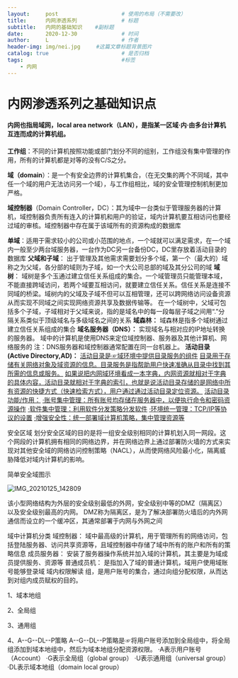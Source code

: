 ```yaml
---
layout:     post   				    # 使用的布局（不需要改）
title:      内网渗透系列 				# 标题 
subtitle:   内网的基础知识    #副标题
date:       2020-12-30 				# 时间
author:     L 						# 作者
header-img: img/nei.jpg 	#这篇文章标题背景图片
catalog: true 						# 是否归档
tags:								#标签
    - 内网
---
```

# 内网渗透系列之基础知识点

#### 内网也指局域网，local area network（LAN），是指某一区域·内·由多台计算机互连而成的计算机组。

**工作组**：不同的计算机按照功能或部门划分不同的组别，工作组没有集中管理的作用，所有的计算机都是对等的没有C/S之分。

**域（domain**）：是一个有安全边界的计算机集合，（在无交集的两个不同域，其中任一个域的用户无法访问另一个域），与工作组相比，域的安全管理控制机制更加严格。

**域控制器**（Domain Controller，DC）：其为域中一台类似于管理服务器的计算机，域控制器负责所有连入的计算机和用户的验证，域内计算机要互相访问也要经过域的审核。域控制器中存在属于该域所有的资源构成的数据库

**单域**：适用于需求较小的公司或小范围的地点，一个域就可以满足需求，在一个域内一般至少两台域服务器，一台作为DC另一台备份DC，DC里存放着活动目录的数据库
**父域和子域**：
出于管理及其他需求需要划分多个域，第一个（最大的）域称之为父域，各分部的域则为子域，如一个大公司总部的域及其分公司的域
**域树**：
域树是多个玉通过建立信任关系组成的集合。一个域管理员只能管理本域，不能直接跨域访问，若两个域要互相访问，就要建立信任关系。信任关系是连接不同域的桥梁。域树内的父域及子域不但可以互相管理，还可以跨网络访问设备资源从而实现不同域之间实现网络资源共享及数据传输等。
在一个域树中，父域可包括多个子域，子域相对于父域来说，指的是域名中的每一段每层子域之间用“.”分隔关系类似于顶级域名与多级域名之间的关系
**域森林：**
域森林是指多个域树通过建立信任关系组成的集合
**域名服务器（DNS）：**
实现域名与相对应的IP地址转换的服务器。
域中的计算机是使用DNS来定位域控制器、服务器及其他计算机、网络服务的
注：DNS服务器和域控制器通常配置在同一台机器上。
**活动目录(Active Directory,AD)：**
<u>活动目录是☞域环境中提供目录服务的组件</u>
<u>目录用于存储有关网络对象及域资源的信息。目录服务是指帮助用户快速准确从目录中找到其所需的信息或服务。</u>
<u>如果说把内网域环境看成一本字典，内网资源就相对于字典的具体内容，活动目录就相对于字典的索引，也就是说活动目录存储的是网络中所有资源的快捷方式（快速检索方式），用户通过通过活动目录定位资源。</u>
<u>活动目录功能/作用：</u>
<u>·账号集中管理：所有账号均存储在服务器中，以便执行命令和密码资源操作</u>
<u>·软件集中管理：利用软件分发策略分发软件</u>
<u>·环境统一管理：TCP/IP等协议的设置</u>
<u>·增强安全性：统一部署域计算机策略，集中管理资源等</u>


安全区域
划分安全区域的目的是将一组安全级别相同的计算机划入同一网段。这个网段的计算机拥有相同的网络边界，并在网络边界上通过部署防火墙的方式来实现对其他安全域的网络访问控制策略（NACL），从而使网络风险最小化，隔离威胁降低对域内计算机的影响。

简单安全域图示

![IMG_20210125_142809](http://tva1.sinaimg.cn/large/006O5vizgy1gmzyke4v8oj30rk0ey425.jpg)


该小型网络结构为外层的安全级别最低的外网，安全级别中等的DMZ（隔离区）以及安全级别最高的内网。
DMZ称为隔离区，是为了解决部署防火墙后的内外网通信而设立的一个缓冲区，其通常部署于内网与外网之间

域中计算机分类
域控制器：
域中最高级的计算机，用于管理所有的网络访问，包括登陆服务器、访问共享资源等，且域控制器中存储了域中所有的账户和所有的策略信息
成员服务器：
安装了服务器操作系统并加入域的计算机，其主要是为域成员提供服务、资源等
普通成员机：
是指加入了域的普通计算机，域用户使用域账号能够登录域
域内权限解读
组，是用户账号的集合，通过向组分配权限，从而达到对组内成员赋权的目的。

1、域本地组


2、全局组

3、通用组

4、A--G--DL--P策略
A--G--DL--P策略是☞将用户账号添加到全局组中，将全局组添加到域本地组中，然后为域本地组分配资源权限。
·A表示用户账号（Account）
·G表示全局组（global group）
·U表示通用组（universal group）
·DL表示域本地组（domain local group）
